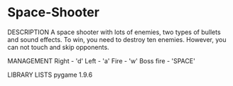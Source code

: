 # Space-Shooter

DESCRIPTION
A space shooter with lots of enemies, two types of bullets and sound effects. To win, you need to destroy ten enemies. However, you can not touch and skip opponents.

MANAGEMENT
Right - 'd'
Left - 'a'
Fire - 'w'
Boss fire - 'SPACE'

LIBRARY LISTS
pygame 1.9.6
